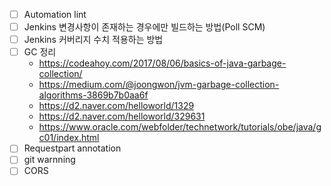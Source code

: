- [ ] Automation lint
- [ ] Jenkins 변경사항이 존재하는 경우에만 빌드하는 방법(Poll SCM)
- [ ] Jenkins 커버리지 수치 적용하는 방법
- [ ] GC 정리
    - https://codeahoy.com/2017/08/06/basics-of-java-garbage-collection/
    - https://medium.com/@joongwon/jvm-garbage-collection-algorithms-3869b7b0aa6f
    - https://d2.naver.com/helloworld/1329
    - https://d2.naver.com/helloworld/329631
    - https://www.oracle.com/webfolder/technetwork/tutorials/obe/java/gc01/index.html
- [ ] Requestpart annotation
- [ ] git warnning
- [ ] CORS

